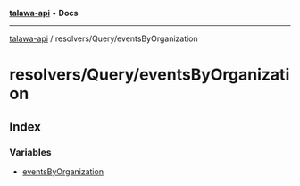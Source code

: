 [**talawa-api**](../../../README.md) • **Docs**

***

[talawa-api](../../../modules.md) / resolvers/Query/eventsByOrganization

# resolvers/Query/eventsByOrganization

## Index

### Variables

- [eventsByOrganization](variables/eventsByOrganization.md)

